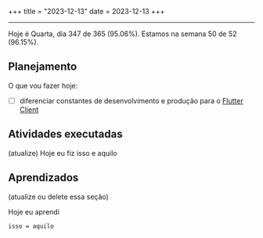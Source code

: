 +++
title = "2023-12-13"
date = 2023-12-13
+++

---

Hoje é Quarta, dia 347 de 365 (95.06%). Estamos na semana 50 de 52 (96.15%).

## Planejamento

O que vou fazer hoje:

- [ ] diferenciar constantes de desenvolvimento e produção para o [Flutter Client](https://github.com/OmnicodeSolutions/luisa_drf_flutter_client)

## Atividades executadas

(atualize) Hoje eu fiz isso e aquilo

## Aprendizados

(atualize ou delete essa seção)

Hoje eu aprendi
```
isso = aquilo
```
